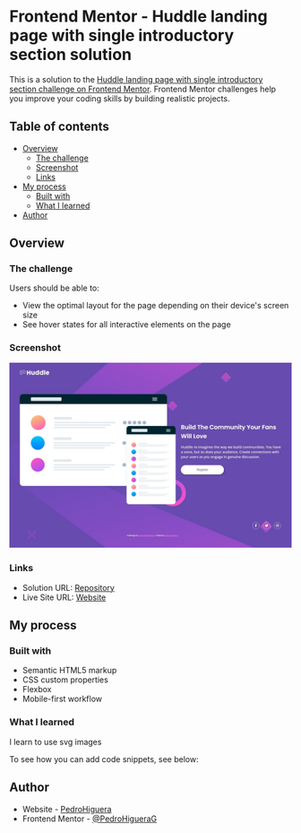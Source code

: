 # Frontend Mentor - Huddle landing page with single introductory section solution

This is a solution to the [Huddle landing page with single introductory section challenge on Frontend Mentor](https://www.frontendmentor.io/challenges/huddle-landing-page-with-a-single-introductory-section-B_2Wvxgi0). Frontend Mentor challenges help you improve your coding skills by building realistic projects. 

## Table of contents

- [Overview](#overview)
  - [The challenge](#the-challenge)
  - [Screenshot](#screenshot)
  - [Links](#links)
- [My process](#my-process)
  - [Built with](#built-with)
  - [What I learned](#what-i-learned)
- [Author](#author)

## Overview

### The challenge

Users should be able to:

- View the optimal layout for the page depending on their device's screen size
- See hover states for all interactive elements on the page

### Screenshot

![](./images/screenshot.jpeg)

### Links

- Solution URL: [Repository](https://github.com/PedroHigueraG/huddle-landing-page-with-single-introductory-section)
- Live Site URL: [Website](https://pedrohiguerag.github.io/huddle-landing-page-with-single-introductory-section/)

## My process

### Built with

- Semantic HTML5 markup
- CSS custom properties
- Flexbox
- Mobile-first workflow

### What I learned

I learn to use svg images

To see how you can add code snippets, see below:

## Author

- Website - [PedroHiguera](https://pedrohiguerag.xyz/)
- Frontend Mentor - [@PedroHigueraG](https://github.com/PedroHigueraG)